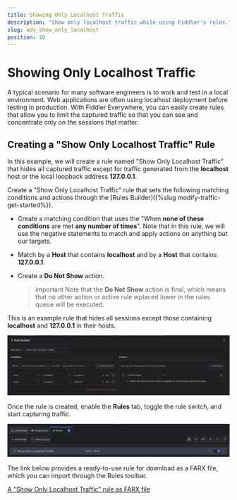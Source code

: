 ```yaml
---
title: Showing Only Localhost Traffic
description: "Show only localhost traffic while using Fiddler's rules."
slug: adv_show_only_localhost
position: 10
---
```


# Showing Only Localhost Traffic

A typical scenario for many software engineers is to work and test in a local environment. Web applications are often using localhost deployment before testing in production. With Fiddler Everywhere, you can easily create rules that allow you to limit the captured traffic so that you can see and concentrate only on the sessions that matter.


## Creating a "Show Only Localhost Traffic" Rule

In this example, we will create a rule named "Show Only Localhost Traffic" that hides all captured traffic except for traffic generated from the **localhost** host or the local loopback address **127.0.0.1**.

Create a "Show Only Localhost Traffic" rule that sets the following matching conditions and actions through the [Rules Builder]({%slug modify-traffic-get-started%}).

- Create a matching condition that uses the "When **none of these conditions** are met **any number of times**". Note that in this rule, we will use the negative statements to match and apply actions on anything but our targets.

- Match by a **Host** that contains **localhost** and by a **Host** that contains **127.0.0.1**.

- Create a **Do Not Show** action. 

    >important Note that the **Do Not Show** action is final, which means that no other action or active rule wplaced lower in the rules queue will be executed.

This is an example rule that hides all sessions except those containing **localhost** and **127.0.0.1** in their hosts.

![Creating "Show Only Localhost Traffic" rule](../../images/advanced/adv-show-only-localhost.png)

Once the rule is created, enable the **Rules** tab, toggle the rule switch, and start capturing traffic.

![Activating the "Show Only Localhost Traffic" rule](../../images/advanced/adv-show-only-localhost-active.png)

The link below provides a ready-to-use rule for download as a FARX file, which you can import through the Rules toolbar.

[A "Show Only Localhost Traffic" rule as FARX file](https://github.com/telerik/fiddler-everywhere/rules/filters/show-only-localhost)
 
 
